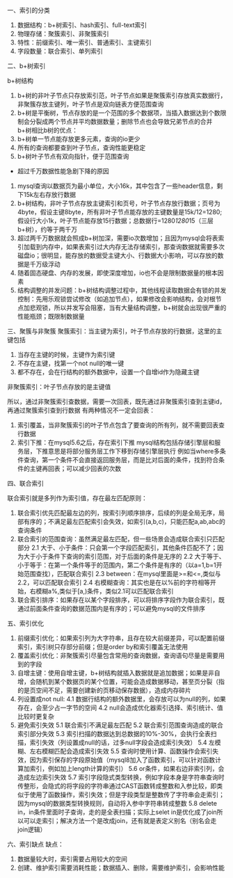一、索引的分类
1. 数据结构：b+树索引、hash索引、full-text索引
2. 物理存储：聚簇索引、非聚簇索引
3. 特性：前缀索引、唯一索引、普通索引、主键索引
4. 字段数量：联合索引、单列索引

二、b+树索引

b+树结构
1. b+树的非叶子节点只存放索引范，叶子节点如果是聚簇索引存放真实数据行，非聚簇存放主键列，叶子节点是双向链表方便范围查询
2. b+树是平衡树，节点存放的是一个范围的多个数据项，当插入数据达到个数限制会分裂成两个节点并平均数据数量；删除节点也会导致兄弟节点的合并
b+树相比b树的优点：
1. b+树单一节点能存放更多元素，查询的io更少
2. 所有的查询都要查到叶子节点，查询性能更稳定
3. b+树叶子节点有双向指针，便于范围查询

* 超过千万数据性能急剧下降的原因
1. mysql查询以数据页为最小单位，大小16k，其中包含了一些header信息，剩下15k左右存放行数据
2. b+树结构，非叶子节点存放主键索引和页号，叶子节点存放行数据；页号为4byte，假设主键8byte，所有非叶子节点能存放的主键数量是15k/12=1280;假设行大小1k，叶子节点能存放15行数据；总数据行=1280*1280*15（三层b+树），约等于两千万
3. 超过两千万数据就会照成b+树加深，需要io次数增加；且因为mysql会将表索引加载到内存中，如果表索引过大内存无法存储索引，那查询数据就需要多次磁盘io；很明显，能存放的数据受主键大小、行数据大小影响，可以存放的数据是千万级浮动
4. 随着固态硬盘、内存的发展，即使深度增加，io也不会是限制数据量的根本因素
5. 结构调整的并发问题：b+树结构调整过程中，其他线程读取数据会有锁的并发控制：先用乐观锁尝试修改（如追加节点），如果修改会影响结构，会对根节点加悲观锁，所以并发写会阻塞，当有大量结构调整，b+树就会出现很严重的性能瓶颈；既限制数据量


三、聚簇与非聚簇
聚簇索引：当主键为索引，叶子节点存放的行数据，这里的主键包括
1. 当存在主键的时候，主键作为索引键
2. 不存在主键，找第一个not null的唯一键
3. 都不存在，会在行结构的额外数据中，设置一个自增id作为隐藏主键

非聚簇索引：叶子节点存放的是主键值

所以，通过非聚簇索引查数据，需要一次回表，既先通过非聚簇索引查到主键id，再通过聚簇索引查到行数据
有两种情况不一定会回表：
1. 索引覆盖，当非聚簇索引的叶子节点包含了要查询的所有列，就不需要回表查行数据
2. 索引下推：在mysql5.6之后，存在索引下推
mysql结构包括存储引擎层和服务层，下推意思是将部分服务层工作下移到存储引擎层执行
例如当where多条件查询，第一个条件不会直接返回服务层，而是比对后面的条件，找到符合条件的主键再回表；可以减少回表的次数

四、联合索引

联合索引就是多列作为索引值，存在最左匹配原则：
1. 联合索引优先匹配最左边的列，按索引列顺序排序，后续的列是全局无序，局部有序的；不满足最左匹配索引会失效，如索引(a,b,c)，只能匹配a,ab,abc的查询条件
2. 联合索引的范围查询：虽然满足最左匹配，但一些场景会造成联合索引只匹配部分
2.1 大于、小于条件：只会第一个字段匹配索引，其他条件匹配不了；因为大于小于条件下查询的索引范围，对于后面的条件是无序的
2.2 大于等于、小于等于：在第一个条件等于的范围内，第二个条件是有序的（以a=1,b=1开始范围查找），匹配联合索引
2.3 between：在mysql里面是>=和<=,类似与2.2，可以匹配联合索引
2.4 右模糊查询：其实也是在以%前的字符相等开始，右模糊a%,类似于[a,)条件，类似2.1可以匹配联合索引
3. 联合索引排序：如果存在以某个字段排序，可以将排序字段作为联合索引，既通过前面条件查询的数据范围内是有序的；可以避免mysql的文件排序


五、索引优化
1. 前缀索引优化：如果索引列为大字符串，且存在较大前缀差异，可以配置前缀索引，索引树只存部分前缀；但是order by和索引覆盖无法使用
2. 覆盖索引优化：非聚簇索引尽量包含常用的查询数据，查询语句尽量是需要用到的字段
3. 自增主键：使用自增主键，b+树结构就插入数据就是追加数据；如果是非自增，会随机到某个数据页的某个位置，可能会造成数据移动，甚至页分裂（指的是页空间不足，需要创建新的页移动保存数据），造成内存碎片
4. 列设置成not null:
4.1 数据行结构的额外数据里，会存放可以为null的列，如果存在，会至少占一字节的空间
4.2 null会造成优化器索引选择、索引统计、值比较时更复杂
5. 避免索引失效
5.1 联合索引不满足最左匹配
5.2 联合索引范围查询造成的联合索引部分失效
5.3 索引扫描的数据达到总数据的10%-30%，会执行全表扫描，索引失效（列设置成null的话，过多null字段会造成索引失效）
5.4 左模糊、左右模糊匹配会造成索引失效
5.5 查询时使用计算、函数操作会索引失效，因为索引保存的字段原始值（mysql8加入了函数索引，可以针对函数计算加索引，例如加上length计算的索引）
5.6 or条件，如果右边非索引列，会造成左边索引失效
5.7 索引字段隐式类型转换，例如字段本身是字符串查询时传整形，会隐式的将字段的字符串通过CAST函数转成整数和入参比较，即类似于使用了函数操作，索引失效；但是字段类型是整数传了字符串会走索引；因为mysql的数据类型转换规则，自动将入参中字符串转成整数
5.8 delete in，in条件里面时子查询，走的是全表扫描；实际上selet in是优化成了join所以可以走索引；解决方法一个是改成join，还有就是表定义别名（别名会走join逻辑）

六、索引缺点
缺点：
1. 数据量较大时，索引需要占用较大的空间
2. 创建、维护索引需要消耗性能；数据插入、删除，需要维护索引，会影响性能
 